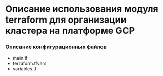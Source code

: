 # Описание использования модуля terraform для организации кластера на платформе GCP

### Описание конфигурационных файлов
- main.tf
- terraform.tfvars
- variables.tf
